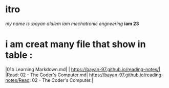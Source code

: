 # itro
*my name is :bayan alalem*
*iam mechatronic engneering*
**iam 23**
# i am creat many file that show in table :
|01b Learning Markdown.md| | https://bayan-97.github.io/reading-notes/|
|Read: 02 - The Coder's Computer.md| https://bayan-97.github.io/reading-notes/Read: 02 - The Coder's Computer.|
